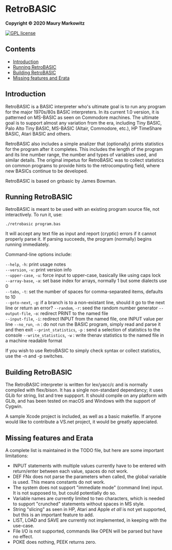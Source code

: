 RetroBASIC
=========

**Copyright © 2020 Maury Markowitz**

[![GPL license](http://img.shields.io/badge/license-GPL-brightgreen.svg)](https://opensource.org/licenses/gpl-license)

## Contents

* [Introduction](#introduction)
* [Running RetroBASIC](#running-retrobasic)
* [Building RetroBASIC](#building-retrobasic)
* [Missing features and Erata](#missing-features-and-erata)

## Introduction

RetroBASIC is a BASIC interpreter who's ultimate goal is to run any program for the major 1970s/80s BASIC interpreters. In its current 1.0 version, it is patterned on MS-BASIC as seen on Commodore machines. The ultimate goal is to support almost any variation from the era, including Tiny BASIC, Palo Alto Tiny BASIC, MS-BASIC (Altair, Commodore, etc.), HP TimeShare BASIC, Atari BASIC and others. 

RetroBASIC also includes a simple analizer that (optionally) prints statistics for the program after it completes. This includes the length of the program and its line number range, the number and types of variables used, and similar details. The original impetus for RetroBASIC was to collect statistics on common programs to provide hints to the retrocomputing field, where new BASICs continue to be developed.

RetroBASIC is based on gnbasic by James Bowman.
 
## Running RetroBASIC

RetroBASIC is meant to be used with an existing program source file, not interactively. To run it, use:

```./retrobasic program.bas```

It will accept any text file as input and report (cryptic) errors if it cannot properly parse it. If parsing succeeds, the program (normally) begins running immediately.

Command-line options include:

`--help`, `-h`: print usage notes  
`--version`, `-v`: print version info  
`--upper-case`, `-u`: force input to upper-case, basically like using caps lock  
`--array-base`, `-a`: set base index for arrays, normally 1 but some dialects use 0  
`--tabs`, `-t`: set the number of spaces for comma-separated items, defaults to 10  
`--goto-next`, `-g`: if a branch is to a non-existant line, should it go to the next line or return an error?
`--random`, `-r`: seed the random number generator
`--output-file`, `-o`: redirect PRINT to the named file  
`--input-file`, `-i`: redirect INPUT from the named file, one INPUT value per line
`--no_run`, `-n` : do not run the BASIC program, simply read and parse it and then exit
`--print_statistics`, `-p` : send a selection of statistics to the console
`--write_statistics`, `-w` : write thenav statistics to the named file in a machine readable format

If you wish to use RetroBASIC to simply check syntax or collect statistics, use the -n and -p switches.

## Building RetroBASIC

The RetroBASIC interpreter is written for lex/yacc/c and is normally compiled with flex/bison. It has a single non-standard dependancy; it uses GLib for string, list and tree suppport. It should compile on any platform with GLib, and has been tested on macOS and Windows with the support of Cygwin.

A sample Xcode project is included, as well as a basic makefile. If anyone would like to contribute a VS.net project, it would be greatly appeciated.

## Missing features and Erata

A complete list is maintained in the TODO file, but here are some important limitations:

* INPUT statements with multiple values currently have to be entered with return/enter between each value, spaces do not work.
* DEF FNx does not parse the parameters when called, the global variable is used. This means constants do not work.
* The system does not support "immediate mode" (command line) input. It is not supposed to, but could potentially do so.
* Variable names are currently limited to two characters, which is needed to support "crunched" statements without spaces in MS style.
* String "slicing" as seen in HP, Atari and Apple *et all* is not yet supported, but this is an important feature to add.
* LIST, LOAD and SAVE are currently not implemented, in keeping with the use-case.
* File I/O is not supported, commands like OPEN will be parsed but have no effect.
* POKE does nothing, PEEK returns zero.

